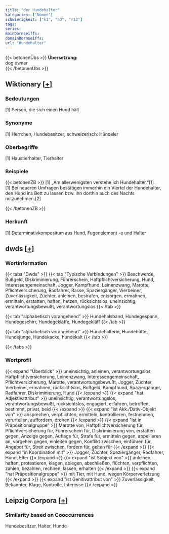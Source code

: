 ```yaml
---
title: "der Hundehalter"
kategorien: ["Nomen"]
schwierigkeit: ["k1", "h3", "r13"]
tags:
series:
mainDornseiffs:
domainDornseiffs:
url: "Hundehalter"
---
```


{{< betonenÜbs >}}
**Übersetzung:**  
dog owner  
{{< /betonenÜbs >}}

## Wiktionary [[+](https://de.wiktionary.org/wiki/Hundehalter)]

### Bedeutungen
[1] Person, die sich einen Hund hält  

### Synonyme
[1] Herrchen, Hundebesitzer; schweizerisch: Hündeler  

### Oberbegriffe
[1] Haustierhalter, Tierhalter  

### Beispiele
{{< betonenZB >}}
[1] „Am allerwenigsten verstehe ich Hundehalter.“[1]  
[1] Bei neueren Umfragen bestätigen immerhin ein Viertel der Hundehalter, den Hund ins Bett zu lassen bzw. ihn dorthin auch des Nachts mitzunehmen.[2]  

{{< /betonenZB >}}
### Herkunft
[1] Determinativkompositum aus Hund, Fugenelement -e und Halter  



## dwds [[+](https://www.dwds.de/wb/Hundehalter)]

### Wortinformation
{{< tabs "Dwds" >}}
{{< tab "Typische Verbindungen" >}}
Beschwerde, Bußgeld, Diskriminierung, Führerschein, Haftpflichtversicherung, Hund, Interessengemeinschaft, Jogger, Kampfhund, Leinenzwang, Marotte, Pflichtversicherung, Radfahrer, Rasse, Spaziergänger, Vierbeiner, Zuverlässigkeit, Züchter, anleinen, bestrafen, entsorgen, ermahnen, ermitteln, erstatten, haften, hetzen, rücksichtslos, uneinsichtig, verantwortungsbewußt, verantwortungslos
{{< /tab >}}

{{< tab "alphabetisch vorangehend" >}}
Hundehalsband, Hundegespann, Hundegeschirr, Hundegekläffe, Hundegekläff
{{< /tab >}}

{{< tab "alphabetisch vorangehend" >}}
Hundehalterin, Hundehütte, Hundejunge, Hundekacke, hundekalt
{{< /tab >}}

{{< /tabs >}}

### Wortprofil
{{< expand "Überblick" >}} uneinsichtig, anleinen, verantwortungslos, Haftpflichtversicherung, Leinenzwang, Interessengemeinschaft, Pflichtversicherung, Marotte, verantwortungsbewußt, Jogger, Züchter, Vierbeiner, ermahnen, rücksichtslos, Bußgeld, Kampfhund, Spaziergänger, Radfahrer, Diskriminierung, Hund {{< /expand >}}
{{< expand "hat Adjektivattribut" >}} uneinsichtig, verantwortungslos, verantwortungsbewußt, rücksichtslos, engagiert, erfahren, betroffen, bestimmt, privat, beid {{< /expand >}}
{{< expand "ist Akk./Dativ-Objekt von" >}} ansprechen, verpflichten, ermitteln, kontrollieren, festnehmen, verurteilen, auffordern, drohen {{< /expand >}}
{{< expand "ist in Präpositionalgruppe" >}} Marotte von, Haftpflichtversicherung für, Pflichtversicherung für, Führerschein für, Diskriminierung von, erstatten gegen, Anzeige gegen, Auflage für, Strafe für, ermitteln gegen, appellieren an, vorgehen gegen, einleiten gegen, Konflikt zwischen, einführen für, Angebot für, Streit zwischen, fordern für, gelten für {{< /expand >}}
{{< expand "in Koordination mit" >}} Jogger, Züchter, Spaziergänger, Radfahrer, Hund, Elter {{< /expand >}}
{{< expand "ist Subjekt von" >}} anleinen, haften, protestieren, klagen, ablegen, abschließen, flüchten, verpflichten, zahlen, bezahlen, rechnen, lassen, erhalten {{< /expand >}}
{{< expand "hat Präpositionalgruppe" >}} mit Tier, mit Hund, wegen Körperverletzung {{< /expand >}}
{{< expand "ist Genitivattribut von" >}} Zuverlässigkeit, Bekannter, Klage, Kontrolle, Interesse {{< /expand >}}

## Leipzig Corpora [[+](https://corpora.uni-leipzig.de/en/res?word=Hundehalter&corpusId=deu_newscrawl-public_2018)]


### Similarity based on Cooccurrences
Hundebesitzer, Halter, Hunde

